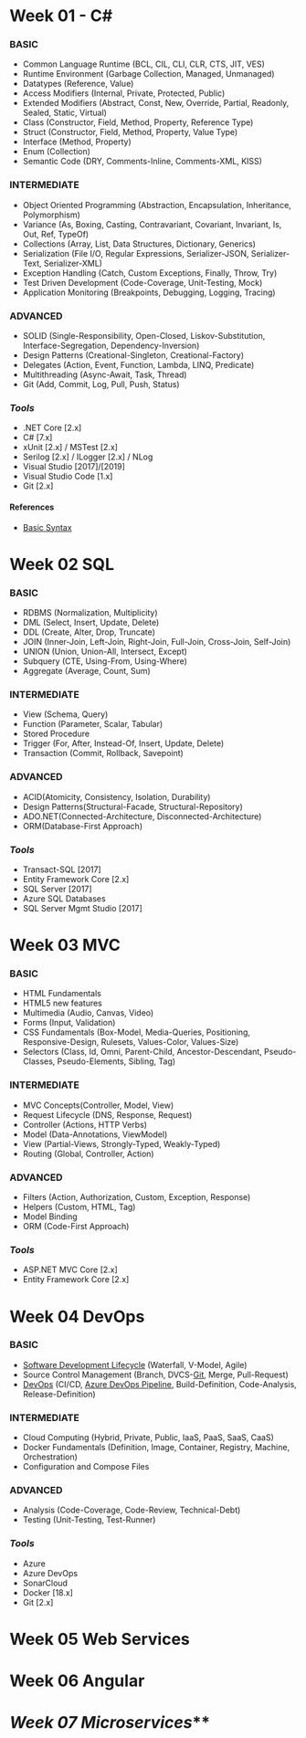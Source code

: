 # Week 01 - C#
### BASIC
- Common Language Runtime
(BCL, CIL, CLI, CLR, CTS, JIT, VES)
- Runtime Environment
(Garbage Collection, Managed, Unmanaged)
- Datatypes
(Reference, Value)
- Access Modifiers
(Internal, Private, Protected, Public)
- Extended Modifiers
(Abstract, Const, New, Override, Partial, Readonly, Sealed, Static, Virtual)
- Class
(Constructor, Field, Method, Property, Reference Type)
- Struct
(Constructor, Field, Method, Property, Value Type)
- Interface
(Method, Property)
- Enum
(Collection)
- Semantic Code
(DRY, Comments-Inline, Comments-XML, KISS)

### INTERMEDIATE
- Object Oriented Programming
(Abstraction, Encapsulation, Inheritance, Polymorphism)
- Variance
(As, Boxing, Casting, Contravariant, Covariant, Invariant, Is, Out, Ref, TypeOf)
- Collections
(Array, List, Data Structures, Dictionary, Generics)
- Serialization
(File I/O, Regular Expressions, Serializer-JSON, Serializer-Text, Serializer-XML)
- Exception Handling
(Catch, Custom Exceptions, Finally, Throw, Try)
- Test Driven Development
(Code-Coverage, Unit-Testing, Mock)
- Application Monitoring
(Breakpoints, Debugging, Logging, Tracing)

### ADVANCED
- SOLID
(Single-Responsibility, Open-Closed, Liskov-Substitution, Interface-Segregation, Dependency-Inversion)
- Design Patterns
(Creational-Singleton, Creational-Factory)
- Delegates
(Action, Event, Function, Lambda, LINQ, Predicate)
- Multithreading
(Async-Await, Task, Thread)
- Git
(Add, Commit, Log, Pull, Push, Status)

### _Tools_
- .NET Core [2.x]
- C# [7.x]
- xUnit [2.x] / MSTest [2.x]
- Serilog [2.x] / ILogger [2.x] / NLog
- Visual Studio [2017]/[2019]
- Visual Studio Code [1.x]
- Git [2.x]

#### References
- [Basic Syntax](https://docs.microsoft.com/en-in/dotnet/csharp/language-reference/language-specification/introduction)

# Week 02 SQL
### BASIC
- RDBMS (Normalization, Multiplicity)
- DML (Select, Insert, Update, Delete)
- DDL (Create, Alter, Drop, Truncate)
- JOIN (Inner-Join, Left-Join, Right-Join, Full-Join, Cross-Join, Self-Join)
- UNION (Union, Union-All, Intersect, Except)
- Subquery (CTE, Using-From, Using-Where)
- Aggregate (Average, Count, Sum)

### INTERMEDIATE
- View (Schema, Query)
- Function (Parameter, Scalar, Tabular)
- Stored Procedure 
- Trigger (For, After, Instead-Of, Insert, Update, Delete)
- Transaction (Commit, Rollback, Savepoint)

### ADVANCED
- ACID(Atomicity, Consistency, Isolation, Durability)
- Design Patterns(Structural-Facade, Structural-Repository)
- ADO.NET(Connected-Architecture, Disconnected-Architecture)
- ORM(Database-First Approach)

### _Tools_
- Transact-SQL [2017]
- Entity Framework Core [2.x]
- SQL Server [2017]
- Azure SQL Databases
- SQL Server Mgmt Studio [2017]

# Week 03 MVC
### BASIC
- HTML Fundamentals
- HTML5 new features
- Multimedia (Audio, Canvas, Video)
- Forms (Input, Validation)
- CSS Fundamentals (Box-Model, Media-Queries, Positioning, Responsive-Design, Rulesets, Values-Color, Values-Size)
- Selectors (Class, Id, Omni, Parent-Child, Ancestor-Descendant, Pseudo-Classes, Pseudo-Elements, Sibling, Tag)

### INTERMEDIATE
- MVC Concepts(Controller, Model, View)
- Request Lifecycle (DNS, Response, Request)
- Controller (Actions, HTTP Verbs)
- Model (Data-Annotations, ViewModel)
- View (Partial-Views, Strongly-Typed, Weakly-Typed)
- Routing (Global, Controller, Action)

### ADVANCED
- Filters (Action, Authorization, Custom, Exception, Response)
- Helpers (Custom, HTML, Tag)
- Model Binding
- ORM (Code-First Approach)

### _Tools_
- ASP.NET MVC Core [2.x]
- Entity Framework Core [2.x]

# Week 04 DevOps
### BASIC
- [Software Development Lifecycle](https://www.tutorialspoint.com/sdlc/)
(Waterfall, V-Model, Agile)
- Source Control Management 
(Branch, DVCS-[Git](https://www.atlassian.com/git/tutorials/what-is-version-control), Merge, Pull-Request)
- [DevOps](https://docs.microsoft.com/en-us/azure/devops/learn/what-is-devops)
(CI/CD, [Azure DevOps Pipeline](https://docs.microsoft.com/en-us/azure/devops/pipelines/languages/dotnet-core?view=azure-devops), Build-Definition, Code-Analysis, Release-Definition)

### INTERMEDIATE
- Cloud Computing
(Hybrid, Private, Public, IaaS, PaaS, SaaS, CaaS)
- Docker Fundamentals
(Definition, Image, Container, Registry, Machine, Orchestration)
- Configuration and Compose Files

### ADVANCED
- Analysis
(Code-Coverage, Code-Review, Technical-Debt)
- Testing
(Unit-Testing, Test-Runner)
### _Tools_
- Azure
- Azure DevOps
- SonarCloud
- Docker [18.x]
- Git [2.x]

# Week 05 Web Services

# Week 06 Angular

# _Week 07 Microservices_** 
